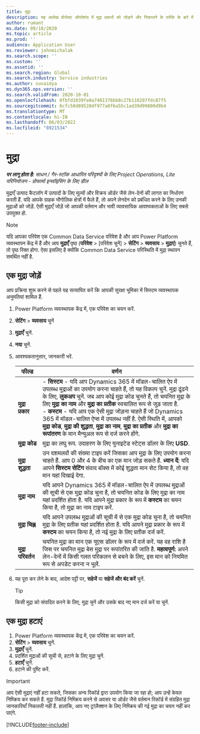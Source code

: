 ```yaml
---
title: मुद्रा
description: यह आलेख प्रोजेक्ट ऑपरेशंस में मुद्रा प्रकारों को जोड़ने और निकालने के तरीके के बारे में जानकारी प्रदान करता है।
author: rumant
ms.date: 09/18/2020
ms.topic: article
ms.prod: ''
audience: Application User
ms.reviewer: johnmichalak
ms.search.scope: ''
ms.custom: ''
ms.assetid: ''
ms.search.region: Global
ms.search.industry: Service industries
ms.author: suvaidya
ms.dyn365.ops.version: ''
ms.search.validFrom: 2020-10-01
ms.openlocfilehash: 0fbfd1039fe0a7401376bb8c27b118297fdc87f5
ms.sourcegitcommit: 6cfc50d89528df977a8f6a55c1ad39d99800d9b4
ms.translationtype: MT
ms.contentlocale: hi-IN
ms.lasthandoff: 06/03/2022
ms.locfileid: "8921534"
---
```

# <a name="currency"></a>मुद्रा

_**पर लागू होता है:** साधन / गैर-स्टॉक आधारित परिदृश्यों के लिए Project Operations, Lite परिनियोजन - प्रोफार्मा इनवॉइसिंग के लिए डील_



मुद्राएँ उत्पाद कैटलॉग में उत्पादों के लिए मूल्यों और विक्रय ऑर्डर जैसे लेन-देनों की लागत का निर्धारण करती हैं. यदि आपके ग्राहक भौगोलिक क्षेत्रों में फैले हैं, तो अपने लेनदेन को प्रबंधित करने के लिए उनकी मुद्राओं को जोड़ें. ऐसी मुद्राएँ जोड़ें जो आपकी वर्तमान और भावी व्यावसायिक आवश्यकताओं के लिए सबसे उपयुक्त हो.  

> [!NOTE]
> यदि आपका परिवेश एक Common Data Service परिवेश है और आप Power Platform व्यवस्थापन केंद्र में हैं और आप **मुद्राएँ** पृष्ठ (**परिवेश** > [परिवेश चुनें] > **सेटिंग** > **व्यवसाय** > **मुद्राएं**) चुनते हैं, तो पृष्ठ रिक्त होगा. ऐसा इसलिए है क्योंकि Common Data Service परिस्थिति में मुद्रा स्थापन समर्थित नहीं है.

## <a name="add-a-currency"></a>एक मुद्रा जोड़ें  
आप प्रक्रिया शुरू करने से पहले यह सत्यापित करें कि आपकी सुरक्षा भूमिका में सिस्टम व्यवस्थापक अनुमतियां शामिल हैं. 

1. Power Platform व्यवस्थापक केंद्र में, एक परिवेश का चयन करें. 
2. **सेटिंग** > **व्यवसाय** चुनें
3. **मुद्राएँ** चुनें.  
4. **नया** चुनें.  
5. आवश्यकतानुसार, जानकारी भरें.  


   |          फील्ड          |                                                                                                                                                                                                                                                                                                                                                                            वर्णन                                                                                                                                                                                                                                                                                                                                                                            |
   |-------------------------|-------------------------------------------------------------------------------------------------------------------------------------------------------------------------------------------------------------------------------------------------------------------------------------------------------------------------------------------------------------------------------------------------------------------------------------------------------------------------------------------------------------------------------------------------------------------------------------------------------------------------------------------------------------------------------------------------------------------------------------------------------------------|
   |    **मुद्रा प्रकार**    | - **सिस्टम** - यदि आप Dynamics 365 में मॉडल-चालित ऐप में उपलब्ध मुद्राओं का उपयोग करना चाहते हैं, तो यह विकल्प चुनें. मुद्रा ढूंढने के लिए, **लुकअप** चुनें. जब आप कोई मुद्रा कोड चुनते हैं, तो चयनित मुद्रा के लिए **मुद्रा का नाम** और **मुद्रा का प्रतीक** स्वचालित रूप से जुड़ जाता है.<br />- **कस्टम** - यदि आप एक ऐसी मुद्रा जोड़ना चाहते हैं जो Dynamics 365 में मॉडल-चालित ऐप्स में उपलब्ध नहीं है. ऐसी स्थिति में, आपको **मुद्रा कोड**, **मुद्रा की शुद्धता**, **मुद्रा का नाम**, **मुद्रा का प्रतीक** और **मुद्रा का रूपांतरण** के मान मैन्युअल रूप से दर्ज करने होंगे. |
   |    **मुद्रा कोड**    |                                                                                                                                                                                                                                                                                                                                            मुद्रा का लघु रूप. उदाहरण के लिए युनाइटेड स्टेट्स डॉलर के लिए **USD**.                                                                                                                                                                                                                                                                                                                                            |
   | **मुद्रा शुद्धता**  |                                                                                                                                                                                  उन दशमलवों की संख्या टाइप करें जिसका आप मुद्रा के लिए उपयोग करना चाहते हैं.  आप 0 और 4 के बीच का एक मान जोड़ सकते हैं. **ध्यान दें:**  यदि आपने **सिस्टम सेटिंग** संवाद बॉक्स में कोई शुद्धता मान सेट किया है, तो वह मान यहां दिखाई देगा.                                                                                                                                                                                  |
   |    **मुद्रा नाम**    |                                                                                                                                                                                                                                         यदि आपने Dynamics 365 में मॉडल-चालित ऐप में उपलब्ध मुद्राओं की सूची से एक मुद्रा कोड चुना है, तो चयनित कोड के लिए मुद्रा का नाम यहां प्रदर्शित होता है. यदि आपने मुद्रा प्रकार के रूप में **कस्टम** का चयन किया है, तो मुद्रा का नाम टाइप करें.                                                                                                                                                                                                                                          |
   |   **मुद्रा चिह्न**   |                                                                                                                                                                                                                                                                      यदि आपने उपलब्ध मुद्राओं की सूची में से एक मुद्रा कोड चुना है, तो चयनित मुद्रा के लिए प्रतीक यहां प्रदर्शित होता है. यदि आपने मुद्रा प्रकार के रूप में **कस्टम** का चयन किया है, तो नई मुद्रा के लिए प्रतीक दर्ज करें.                                                                                                                                                                                                                                                                       |
   | **मुद्रा परिवर्तन** |                                                                                                                                                                                                                                     चयनित मुद्रा का मान एक यूएस डॉलर के रूप में दर्ज करें. यह वह राशि है जिस पर चयनित मुद्रा बेस मुद्रा पर रूपांतरित की जाति है. **महत्वपूर्ण:**  अपने लेन-देनों में किसी गलत परिकलन से बचने के लिए, इस मान को नियमित रूप से अपडेट करना न भूलें.                                                                                                                                                                                                                                      |


6. यह पूरा कर लेने के बाद, आदेश पट्टी पर, **सहेजें** या **सहेजें और बंद करें** चुनें.  

   > [!TIP]
   >  किसी मुद्रा को संपादित करने के लिए, मुद्रा चुनें और उसके बाद नए मान दर्ज करें या चुनें.  

## <a name="delete-a-currency"></a>एक मुद्रा हटाएं  

1. Power Platform व्यवस्थापक केंद्र में, एक परिवेश का चयन करें. 
2. **सेटिंग** > **व्यवसाय** चुनें.
3. **मुद्राएँ** चुनें.  
4. प्रदर्शित मुद्राओं की सूची से, हटाने के लिए मुद्रा चुनें.  
5. **हटाएँ** चुनें.  
6. हटाने की पुष्टि करें.  

> [!IMPORTANT]
>  आप ऐसी मुद्राएं नहीं हटा सकते, जिसका अन्य रिकॉर्ड द्वारा उपयोग किया जा रहा हो; आप उन्हें केवल निष्क्रिय कर सकते हैं. मुद्रा रिकॉर्ड निष्क्रिय करने से अवसर या ऑर्डर जैसे वर्तमान रिकॉर्ड में संग्रहित मुद्रा जानकारियाँ निकलती नहीं हैं. हालांकि, आप नए ट्रांज़ैक्शन के लिए निष्क्रिय की गई मुद्रा का चयन नहीं कर पाएंगे.  


[!INCLUDE[footer-include](../includes/footer-banner.md)]